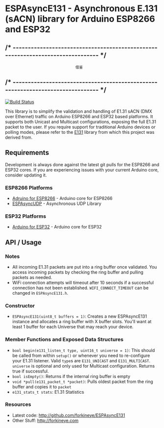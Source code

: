 # ESPAsyncE131 - Asynchronous E.131 (sACN) library for Arduino ESP8266 and ESP32

## /* ------------------------------------------------------------------------------- */
                                    借鉴
## /* ------------------------------------------------------------------------------- */

[![Build Status](https://travis-ci.org/forkineye/ESPAsyncE131.svg?branch=master)](https://travis-ci.org/forkineye/ESPAsyncE131)

This library is to simplify the validation and handling of E1.31 sACN (DMX over Ethernet) traffic on Arduino ESP8266 and ESP32 based platforms.  It supports both Unicast and Multicast configurations, exposing the full E1.31 packet to the user.  If you require support for traditional Arduino devices or polling modes, please refer to the [E131](https://github.com/forkineye/E131) library from which this project was derived from.

## Requirements

Development is always done against the latest git pulls for the ESP8266 and ESP32 cores.  If you are experiencing issues with your current Arduino core, consider updating it.

### ESP8266 Platforms

- [Adruino for ESP8266](https://github.com/esp8266/Arduino) - Arduino core for ESP8266
- [ESPAsyncUDP](https://github.com/me-no-dev/ESPAsyncUDP) - Asynchronous UDP Library

### ESP32 Platforms

- [Arduino for ESP32](https://github.com/espressif/arduino-esp32) - Arduino core for ESP32

## API / Usage

### Notes

- All incoming E1.31 packets are put into a ring buffer once validated.  You access incoming packets by checking the ring buffer and pulling packets as needed.
- WiFi connection attempts will timeout after 10 seconds if a successful connection has not been established.  ```WIFI_CONNECT_TIMEOUT``` can be changed in ```ESPAsyncE131.h```.

### Constructor

- ```ESPAsyncE131(uint8_t buffers = 1)```: Creates a new ESPAsyncE131 instance and allocates a ring buffer with X buffer slots.  You'll want at least 1 buffer for each Universe that may reach your device.

### Member Functions and Exposed Data Structures

- ```bool begin(e131_listen_t type, uint16_t universe = 1)```: This should be called from within ```setup()``` or whenever you need to re-configure your E1.31 listener.  Valid ```type```s are ```E131_UNICAST``` and ```E131_MULTICAST```.  ```universe``` is optional and only used for Multicast configuration.  Returns true if successful.
- ```bool isEmpty()```:  Returns if the internal ring buffer is empty
- ```void *pull(e131_packet_t *packet)```: Pulls oldest packet from the ring buffer and copies it to ```packet```
- ```e131_stats_t stats```: E1.31 Statistics

### Resources

- Latest code: <http://github.com/forkineye/ESPAsyncE131>
- Other Stuff: <http://forkineye.com>

